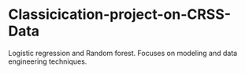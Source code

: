 # Classicication-project-on-CRSS-Data
Logistic regression and Random forest. Focuses on modeling and data engineering techniques.
